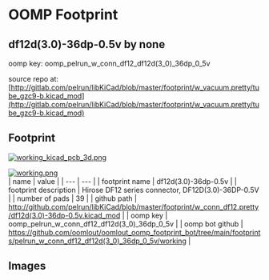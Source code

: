 # OOMP Footprint  
## df12d(3.0)-36dp-0.5v  by none  
  
oomp key: oomp_pelrun_w_conn_df12_df12d(3_0)_36dp_0_5v  
  
source repo at: [http://gitlab.com/pelrun/libKiCad/blob/master/footprint/w_vacuum.pretty/tube_gzc9-b.kicad_mod](http://gitlab.com/pelrun/libKiCad/blob/master/footprint/w_vacuum.pretty/tube_gzc9-b.kicad_mod)  
## Footprint  
  
[![working_kicad_pcb_3d.png](working_kicad_pcb_3d_600.png)](working_kicad_pcb_3d.png)  
  
[![working.png](working_600.png)](working.png)  
| name | value | 
| --- | --- | 
| footprint name | df12d(3.0)-36dp-0.5v | 
| footprint description | Hirose DF12 series connector, DF12D(3.0)-36DP-0.5V | 
| number of pads | 39 | 
| github path | http://github.com/pelrun/libKiCad/blob/master/footprint/w_conn_df12.pretty/df12d(3.0)-36dp-0.5v.kicad_mod | 
| oomp key | oomp_pelrun_w_conn_df12_df12d(3_0)_36dp_0_5v | 
| oomp bot github | https://github.com/oomlout/oomlout_oomp_footprint_bot/tree/main/footprints/pelrun_w_conn_df12_df12d(3_0)_36dp_0_5v/working | 
## Images  
